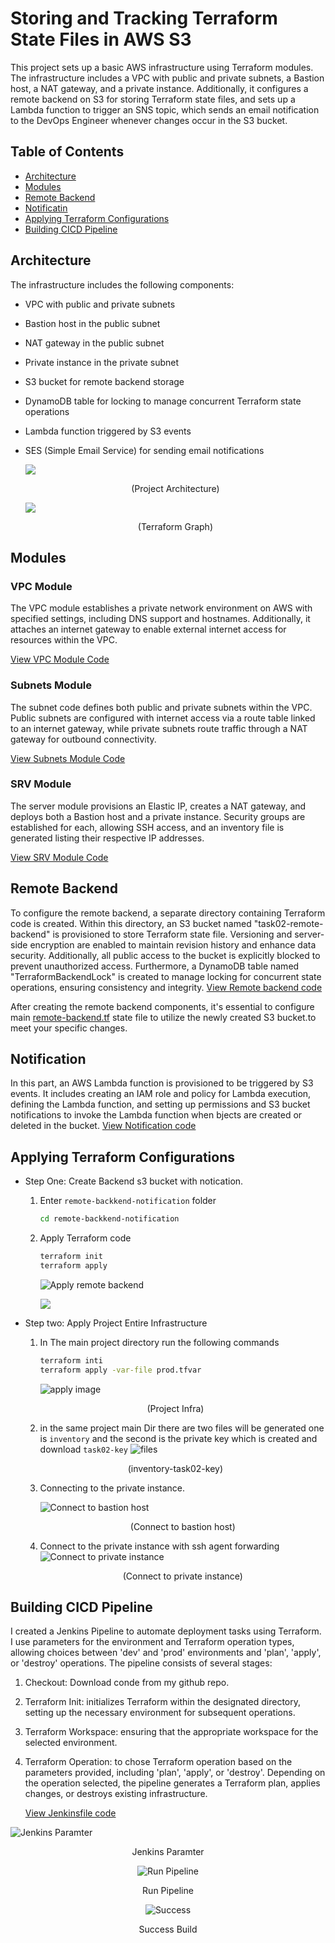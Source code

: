 # Storing and Tracking Terraform State Files in AWS S3

This project sets up a basic AWS infrastructure using Terraform modules. The infrastructure includes a VPC with public and private subnets, a Bastion host, a NAT gateway, and a private instance. Additionally, it configures a remote backend on S3 for storing Terraform state files, and sets up a Lambda function to trigger an SNS topic, which sends an email notification to the DevOps Engineer whenever changes occur in the S3 bucket.

## Table of Contents


- [Architecture](#architecture)
- [Modules](#modules)
- [Remote Backend](#remote-backend)
- [Notificatin](#notification)
- [Applying Terraform Configurations](#applying-terraform-configurations)
- [Building CICD Pipeline](#building-cicd-pipeline)

## Architecture

The infrastructure includes the following components:
- VPC with public and private subnets

- Bastion host in the public subnet

- NAT gateway in the public subnet

- Private instance in the private subnet

- S3 bucket for remote backend storage

- DynamoDB table for locking to manage concurrent Terraform state operations
- Lambda function triggered by S3 events
- SES (Simple Email Service) for sending email notifications

  ![](./screenshots/task02-arch.gif)
  <center><p>(Project Architecture)</p></center>

   ![](./screenshots/task02-graph.svg)
  <center><p>(Terraform Graph)</p></center>

## Modules

### VPC Module
The VPC module establishes a private network environment on AWS with specified settings, including DNS support and hostnames. Additionally, it attaches an internet gateway to enable external internet access for resources within the VPC.

[View VPC Module Code](./modules/vpc/main.tf)

### Subnets Module
The subnet code defines both public and private subnets within the VPC. Public subnets are configured with internet access via a route table linked to an internet gateway, while private subnets route traffic through a NAT gateway for outbound connectivity.

[View Subnets Module Code](./modules/subnets/main.tf)

### SRV Module
The server module provisions an Elastic IP, creates a NAT gateway, and deploys both a Bastion host and a private instance. Security groups are established for each, allowing SSH access, and an inventory file is generated listing their respective IP addresses.

[View SRV Module Code](./modules/srv/main.tf)

## Remote Backend
To configure the remote backend, a separate directory containing Terraform code is created. Within this directory, an S3 bucket named "task02-remote-backend" is provisioned to store Terraform state file. Versioning and server-side encryption are enabled to maintain revision history and enhance data security. Additionally, all public access to the bucket is explicitly blocked to prevent unauthorized access. Furthermore, a DynamoDB table named "TerraformBackendLock" is created to manage locking for concurrent state operations, ensuring consistency and integrity. 
[View Remote backend code](./remote-backend-notification/s3-dynamodb.tf)

After creating the remote backend components, it's essential to configure main [remote-backend.tf](./remote-backend.tf) state file to utilize the newly created S3 bucket.to meet your specific changes. 

## Notification
In this part, an AWS Lambda function is provisioned to be triggered by S3 events. It includes creating an IAM role and policy for Lambda execution, defining the Lambda function, and setting up permissions and S3 bucket notifications to invoke the Lambda function when bjects are created or deleted in the bucket.
[View Notification code](./remote-backend-notification/ses-notification.tf)

## Applying Terraform Configurations 
* Step One: Create Backend s3 bucket with notication. 
  1. Enter `remote-backkend-notification` folder 

      ```bash  
      cd remote-backkend-notification
      ```
  2. Apply Terraform code 
    
      ```bash 
      terraform init 
      terraform apply
      ```
      ![Apply remote backend](./screenshots/apply-backend.png)
      
      ![](./screenshots/mailNotification.png)

* Step two: Apply Project Entire Infrastructure 
  1. In The main project directory run the following commands 
  
     ````bash
     terraform inti 
     terraform apply -var-file prod.tfvar
     ````

       ![apply image](./screenshots/apply-main-project.png)
  
    <center><p>(Project Infra) </p></center>
  
  2. in the same project main Dir there are two files will be generated one is `inventory` and the second is the private key which is created and download `task02-key`
       ![files](./screenshots/inventory-task02-key.png) 
  
    <center><p>(inventory-task02-key) </p></center>
  
  3. Connecting to the private instance. 
  
     ![Connect to bastion host](./screenshots/connectToBastion.png)
     <center><p>(Connect to bastion host)</p></center>

  4. Connect to the private instance with ssh agent  forwarding 
   ![Connect to private instance](./screenshots/connectToPrivateInstance.png)
     <center><p>(Connect to private instance)</p></center>  

## Building CICD Pipeline
I created a Jenkins Pipeline to automate deployment tasks using Terraform. I use parameters for the environment and Terraform operation types, allowing choices between 'dev' and 'prod' environments and 'plan', 'apply', or 'destroy' operations. The pipeline consists of several stages:

1. Checkout: Download conde from my github repo. 
2. Terraform Init: initializes Terraform within the designated directory, setting up the necessary environment for subsequent operations.
3. Terraform Workspace: ensuring that the appropriate workspace for the selected environment.
4. Terraform Operation: to chose Terraform operation based on the parameters provided, including 'plan', 'apply', or 'destroy'. Depending on the operation selected, the pipeline generates a Terraform plan, applies changes, or destroys existing infrastructure.

    [View Jenkinsfile code](./Jenkinsfile)

![Jenkins Paramter](./screenshots/jenkinsparameters.png)
<center><p> Jenkins Paramter </p><center>

![Run Pipeline](./screenshots/runPipeline.png)
<center><p> Run Pipeline </p> </center>

![Success](./screenshots/success_build.png)
<center><p> Success Build </p> </center